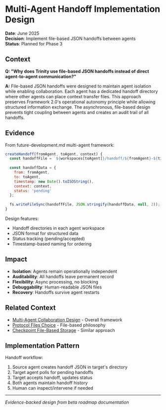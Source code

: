 # Multi-Agent Handoff Implementation Design

**Date**: June 2025  
**Decision**: Implement file-based JSON handoffs between agents  
**Status**: Planned for Phase 3  

## Context

**Q: "Why does Trinity use file-based JSON handoffs instead of direct agent-to-agent communication?"**

**A:** File-based JSON handoffs were designed to maintain agent isolation while enabling collaboration. Each agent has a dedicated handoff directory where other agents can place context transfer files. This approach preserves Framework 2.0's operational autonomy principle while allowing structured information exchange. The asynchronous, file-based design prevents tight coupling between agents and creates an audit trail of all handoffs.

## Evidence

From future-development.md multi-agent framework:
```javascript
createHandoff(fromAgent, toAgent, context) {
  const handoffFile = `${workspaces[toAgent]}/handoff/${fromAgent}-${timestamp}.json`;
  
  const handoffData = {
    from: fromAgent,
    to: toAgent,
    timestamp: new Date().toISOString(),
    context: context,
    status: 'pending'
  };
  
  fs.writeFileSync(handoffFile, JSON.stringify(handoffData, null, 2));
}
```

Design features:
- Handoff directories in each agent workspace
- JSON format for structured data
- Status tracking (pending/accepted)
- Timestamp-based naming for ordering

## Impact

- **Isolation**: Agents remain operationally independent
- **Auditability**: All handoffs leave permanent record
- **Flexibility**: Async processing, no blocking
- **Debuggability**: Human-readable JSON files
- **Recovery**: Handoffs survive agent restarts

## Related Context

- [Multi-Agent Collaboration Design](../strategic/multi-agent-collaboration-design.md) - Overall framework
- [Protocol Files Choice](protocol-files-choice.md) - File-based philosophy
- [Checkpoint File-Based Storage](../operational/checkpoint-file-based-storage.md) - Similar approach

## Implementation Pattern

Handoff workflow:
1. Source agent creates handoff JSON in target's directory
2. Target agent polls for pending handoffs
3. Target accepts handoff, updates status
4. Both agents maintain handoff history
5. Human can inspect/intervene if needed

---

*Evidence-backed design from beta roadmap documentation*